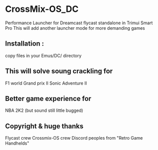 # CrossMix-OS_DC
Performance Launcher for Dreamcast flycast standalone in Trimui Smart Pro
This will add another launcher mode for more demanding games

## Installation : 
copy files in your Emus/DC/ directory

## This will solve soung  crackling for
F1 world Grand prix II
Sonic Adventure II

## Better game experience for
NBA 2K2 (but sound still little bugged)


## Copyright & huge thanks
Flycast crew
Crossmix-OS crew
Discord peoples from "Retro Game Handhelds"
